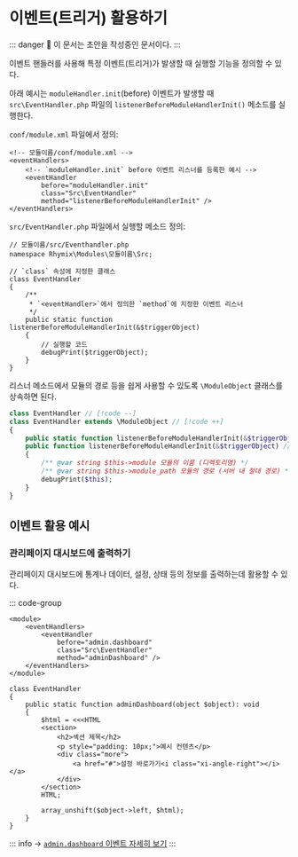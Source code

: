 # 이벤트(트리거) 활용하기

::: danger
🚧 이 문서는 초안을 작성중인 문서이다.
:::

이벤트 핸들러를 사용해 특정 이벤트(트리거)가 발생할 때 실행할 기능을 정의할 수 있다.

아래 예시는 `moduleHandler.init`(before) 이벤트가 발생할 때 `src\EventHandler.php` 파일의 `listenerBeforeModuleHandlerInit()` 메소드를 실행한다.

`conf/module.xml` 파일에서 정의:

```xml{4-7}
<!-- 모듈이름/conf/module.xml -->
<eventHandlers>
    <!-- `moduleHandler.init` before 이벤트 리스너를 등록한 예시 -->
    <eventHandler
        before="moduleHandler.init"
        class="Src\EventHandler"
        method="listenerBeforeModuleHandlerInit" />
</eventHandlers>
```

`src/EventHandler.php` 파일에서 실행할 메소드 정의:

```php{5,10-14}
// 모듈이름/src/Eventhandler.php
namespace Rhymix\Modules\모듈이름\Src;

// `class` 속성에 지정한 클래스
class EventHandler
{
    /**
     * `<eventHandler>`에서 정의한 `method`에 지정한 이벤트 리스너
     */
    public static function listenerBeforeModuleHandlerInit(&$triggerObject)
    {
        // 실행할 코드
        debugPrint($triggerObject);
    }
}
```

리스너 메소드에서 모듈의 경로 등을 쉽게 사용할 수 있도록 `\ModuleObject` 클래스를 상속하면 된다.

```php
class EventHandler // [!code --]
class EventHandler extends \ModuleObject // [!code ++]
{
    public static function listenerBeforeModuleHandlerInit(&$triggerObject) // [!code --]
    public function listenerBeforeModuleHandlerInit(&$triggerObject) // [!code ++]
    {
        /** @var string $this->module 모듈의 이름 (디렉토리명) */
        /** @var string $this->module_path 모듈의 경로 (서버 내 절대 경로) */
        debugPrint($this);
    }
}
```

## 이벤트 활용 예시

### 관리페이지 대시보드에 출력하기

관리페이지 대시보드에 통계나 데이터, 설정, 상태 등의 정보를 출력하는데 활용할 수 있다.

::: code-group

```xml{3-6} [conf/module.xml]
<module>
    <eventHandlers>
        <eventHandler
            before="admin.dashboard"
            class="Src\EventHandler"
            method="adminDashboard" />
    </eventHandlers>
</module>
```

```php{3-16} [src/EventHandler.php]
class EventHandler
{
    public static function adminDashboard(object $object): void
    {
        $html = <<<HTML
        <section>
            <h2>섹션 제목</h2>
            <p style="padding: 10px;">예시 컨텐츠</p>
            <div class="more">
                <a href="#">설정 바로가기<i class="xi-angle-right"></i></a>
            </div>
        </section>
        HTML;

        array_unshift($object->left, $html);
    }
}
```

::: info -> [`admin.dashboard` 이벤트 자세히 보기](/reference/trigger-list#core-admin.dashboard)
:::
